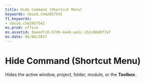 ```yaml
---
title: Hide Command (Shortcut Menu)
keywords: vbui6.chm2057542
f1_keywords:
- vbui6.chm2057542
ms.prod: office
ms.assetid: 9aeedfc0-57d9-4a48-aa1c-152c8bd0f7e7
ms.date: 06/08/2017
---
```



# Hide Command (Shortcut Menu)

Hides the active window, project, folder, module, or the **Toolbox**.


